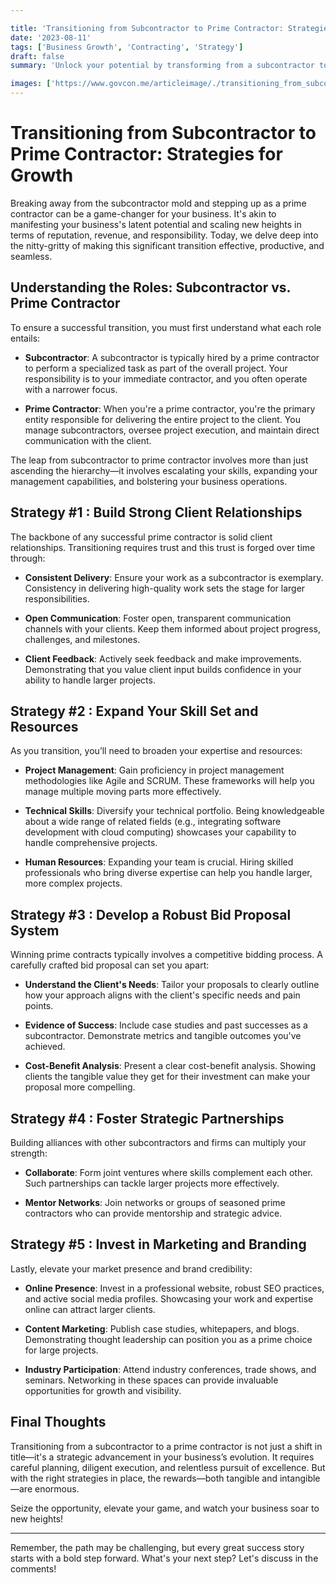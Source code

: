 ```yaml
---

title: 'Transitioning from Subcontractor to Prime Contractor: Strategies for Growth'
date: '2023-08-11'
tags: ['Business Growth', 'Contracting', 'Strategy']
draft: false
summary: 'Unlock your potential by transforming from a subcontractor to a prime contractor. Explore strategic steps to ensure a seamless and successful transition.'

images: ['https://www.govcon.me/articleimage/./transitioning_from_subcontractor_to_prime_contractor_strategies_for_growth.webp']
---
```


# Transitioning from Subcontractor to Prime Contractor: Strategies for Growth

Breaking away from the subcontractor mold and stepping up as a prime contractor can be a game-changer for your business. It's akin to manifesting your business's latent potential and scaling new heights in terms of reputation, revenue, and responsibility. Today, we delve deep into the nitty-gritty of making this significant transition effective, productive, and seamless.

## Understanding the Roles: Subcontractor vs. Prime Contractor

To ensure a successful transition, you must first understand what each role entails:

- **Subcontractor**: A subcontractor is typically hired by a prime contractor to perform a specialized task as part of the overall project. Your responsibility is to your immediate contractor, and you often operate with a narrower focus.
  
- **Prime Contractor**: When you're a prime contractor, you're the primary entity responsible for delivering the entire project to the client. You manage subcontractors, oversee project execution, and maintain direct communication with the client.

The leap from subcontractor to prime contractor involves more than just ascending the hierarchy—it involves escalating your skills, expanding your management capabilities, and bolstering your business operations.

## Strategy #1    : Build Strong Client Relationships

The backbone of any successful prime contractor is solid client relationships. Transitioning requires trust and this trust is forged over time through:

- **Consistent Delivery**: Ensure your work as a subcontractor is exemplary. Consistency in delivering high-quality work sets the stage for larger responsibilities.
  
- **Open Communication**: Foster open, transparent communication channels with your clients. Keep them informed about project progress, challenges, and milestones.

- **Client Feedback**: Actively seek feedback and make improvements. Demonstrating that you value client input builds confidence in your ability to handle larger projects.

## Strategy #2    : Expand Your Skill Set and Resources

As you transition, you’ll need to broaden your expertise and resources:

- **Project Management**: Gain proficiency in project management methodologies like Agile and SCRUM. These frameworks will help you manage multiple moving parts more effectively.
  
- **Technical Skills**: Diversify your technical portfolio. Being knowledgeable about a wide range of related fields (e.g., integrating software development with cloud computing) showcases your capability to handle comprehensive projects.
  
- **Human Resources**: Expanding your team is crucial. Hiring skilled professionals who bring diverse expertise can help you handle larger, more complex projects.

## Strategy #3    : Develop a Robust Bid Proposal System

Winning prime contracts typically involves a competitive bidding process. A carefully crafted bid proposal can set you apart:

- **Understand the Client's Needs**: Tailor your proposals to clearly outline how your approach aligns with the client's specific needs and pain points.
  
- **Evidence of Success**: Include case studies and past successes as a subcontractor. Demonstrate metrics and tangible outcomes you've achieved.
  
- **Cost-Benefit Analysis**: Present a clear cost-benefit analysis. Showing clients the tangible value they get for their investment can make your proposal more compelling.

## Strategy #4    : Foster Strategic Partnerships

Building alliances with other subcontractors and firms can multiply your strength:

- **Collaborate**: Form joint ventures where skills complement each other. Such partnerships can tackle larger projects more effectively.
  
- **Mentor Networks**: Join networks or groups of seasoned prime contractors who can provide mentorship and strategic advice.

## Strategy #5    : Invest in Marketing and Branding

Lastly, elevate your market presence and brand credibility:

- **Online Presence**: Invest in a professional website, robust SEO practices, and active social media profiles. Showcasing your work and expertise online can attract larger clients.
  
- **Content Marketing**: Publish case studies, whitepapers, and blogs. Demonstrating thought leadership can position you as a prime choice for large projects.
  
- **Industry Participation**: Attend industry conferences, trade shows, and seminars. Networking in these spaces can provide invaluable opportunities for growth and visibility.

## Final Thoughts

Transitioning from a subcontractor to a prime contractor is not just a shift in title—it's a strategic advancement in your business’s evolution. It requires careful planning, diligent execution, and relentless pursuit of excellence. But with the right strategies in place, the rewards—both tangible and intangible—are enormous.

Seize the opportunity, elevate your game, and watch your business soar to new heights!

---

Remember, the path may be challenging, but every great success story starts with a bold step forward. What's your next step? Let's discuss in the comments!